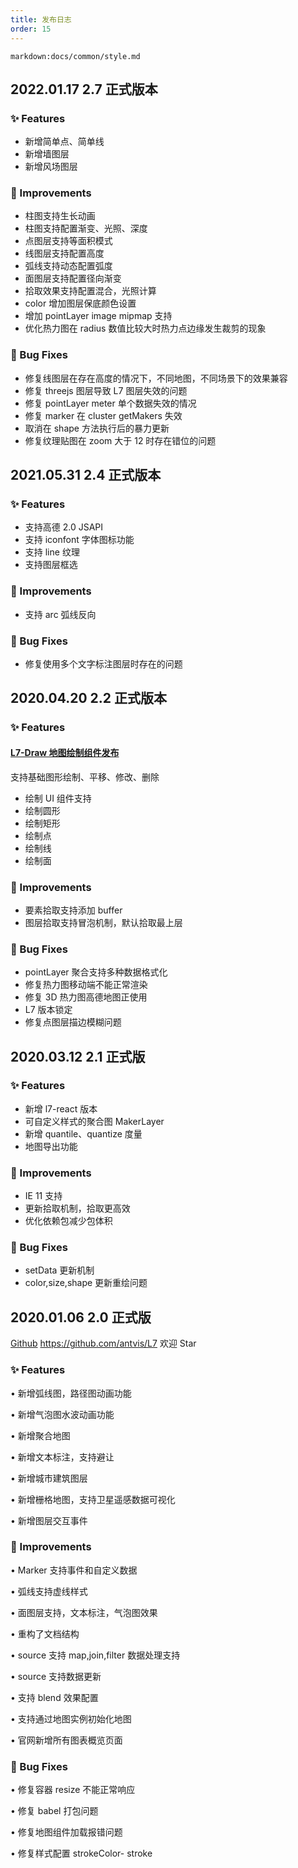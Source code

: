 ```yaml
---
title: 发布日志
order: 15
---
```


`markdown:docs/common/style.md`

## 2022.01.17 2.7 正式版本

### ✨ Features

- 新增简单点、简单线
- 新增墙图层
- 新增风场图层

### 🍏 Improvements

- 柱图支持生长动画
- 柱图支持配置渐变、光照、深度
- 点图层支持等面积模式
- 线图层支持配置高度
- 弧线支持动态配置弧度
- 面图层支持配置径向渐变
- 拾取效果支持配置混合，光照计算
- color 增加图层保底颜色设置
- 增加 pointLayer image mipmap 支持
- 优化热力图在 radius 数值比较大时热力点边缘发生裁剪的现象


### 🐞 Bug Fixes

- 修复线图层在存在高度的情况下，不同地图，不同场景下的效果兼容
- 修复 threejs 图层导致 L7 图层失效的问题
- 修复 pointLayer meter 单个数据失效的情况
- 修复 marker 在 cluster getMakers 失效
- 取消在 shape 方法执行后的暴力更新
- 修复纹理贴图在 zoom 大于 12 时存在错位的问题

## 2021.05.31 2.4 正式版本

### ✨ Features

- 支持高德 2.0 JSAPI
- 支持 iconfont 字体图标功能
- 支持 line 纹理
- 支持图层框选

### 🍏 Improvements

- 支持 arc 弧线反向

### 🐞 Bug Fixes

- 修复使用多个文字标注图层时存在的问题

## 2020.04.20 2.2 正式版本

### ✨ Features

#### [L7-Draw 地图绘制组件发布](../draw/start)

支持基础图形绘制、平移、修改、删除

- 绘制 UI 组件支持
- 绘制圆形
- 绘制矩形
- 绘制点
- 绘制线
- 绘制面

### 🍏 Improvements

- 要素拾取支持添加 buffer
- 图层拾取支持冒泡机制，默认拾取最上层

### 🐞 Bug Fixes

- pointLayer 聚合支持多种数据格式化
- 修复热力图移动端不能正常渲染
- 修复 3D 热力图高德地图正使用
- L7 版本锁定
- 修复点图层描边模糊问题

## 2020.03.12 2.1 正式版

### ✨ Features

- 新增 l7-react 版本
- 可自定义样式的聚合图 MakerLayer
- 新增 quantile、quantize 度量
- 地图导出功能

### 🍏 Improvements

- IE 11 支持
- 更新拾取机制，拾取更高效
- 优化依赖包减少包体积

### 🐞 Bug Fixes

- setData 更新机制
- color,size,shape 更新重绘问题

## 2020.01.06 2.0 正式版

[Github](https://github.com/antvis/L7) https://github.com/antvis/L7 欢迎 Star

### ✨ Features

• 新增弧线图，路径图动画功能

• 新增气泡图水波动画功能

• 新增聚合地图

• 新增文本标注，支持避让

• 新增城市建筑图层

• 新增栅格地图，支持卫星遥感数据可视化

• 新增图层交互事件

### 🍏 Improvements

• Marker 支持事件和自定义数据

• 弧线支持虚线样式

• 面图层支持，文本标注，气泡图效果

• 重构了文档结构

• source 支持 map,join,filter 数据处理支持

• source 支持数据更新

• 支持 blend 效果配置

• 支持通过地图实例初始化地图

• 官网新增所有图表概览页面

### 🐞 Bug Fixes

• 修复容器 resize 不能正常响应

• 修复 babel 打包问题

• 修复地图组件加载报错问题

• 修复样式配置 strokeColor- stroke
